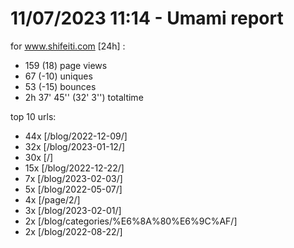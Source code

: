 # 11/07/2023 11:14 - Umami report
for www.shifeiti.com [24h] :

 - 159 (18) page views
 - 67 (-10) uniques
 - 53 (-15) bounces
 - 2h 37' 45'' (32' 3'') totaltime


top 10 urls:
 - 44x [/blog/2022-12-09/]
 - 32x [/blog/2023-01-12/]
 - 30x [/]
 - 15x [/blog/2022-12-22/]
 - 7x [/blog/2023-02-03/]
 - 5x [/blog/2022-05-07/]
 - 4x [/page/2/]
 - 3x [/blog/2023-02-01/]
 - 2x [/blog/categories/%E6%8A%80%E6%9C%AF/]
 - 2x [/blog/2022-08-22/]


